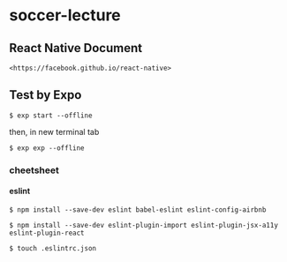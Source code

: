 # soccer-lecture

## React Native Document

    <https://facebook.github.io/react-native>

## Test by Expo

    $ exp start --offline

then, in new terminal tab

    $ exp exp --offline

### cheetsheet

#### eslint

    $ npm install --save-dev eslint babel-eslint eslint-config-airbnb

    $ npm install --save-dev eslint-plugin-import eslint-plugin-jsx-a11y eslint-plugin-react

    $ touch .eslintrc.json
